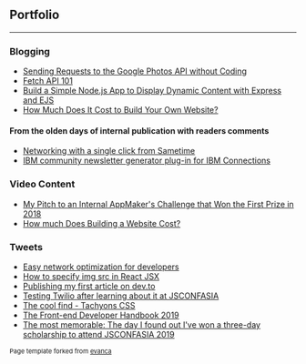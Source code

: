 ## Portfolio

---

### Blogging 

- [Sending Requests to the Google Photos API without Coding](https://medium.com/@yogeswari.narayasamy/fetching-data-from-google-photos-api-with-postman-2959b0f35844)
- [Fetch API 101](https://dev.to/yogesnsamy/fetch-api-101-4mi9)
- [Build a Simple Node.js App to Display Dynamic Content with Express and EJS](https://www.linkedin.com/pulse/building-simple-nodejs-app-display-dynamic-content-ejs-narayasamy/)
- [How Much Does It Cost to Build Your Own Website?](https://www.linkedin.com/pulse/how-much-does-cost-build-basic-website-ourselves-yogeswari-narayasamy/)

#### From the olden days of internal publication with readers comments

- [Networking with a single click from Sametime](/images/Blogging-Networking-with-a-single-click-from-Sametime.jpg)
- [IBM community newsletter generator plug-in for IBM Connections](/images/Blogging-IBM-community-newsletter-generator-plug-in-for-IBMConnections.png)

### Video Content 

- [My Pitch to an Internal AppMaker's Challenge that Won the First Prize in 2018](https://www.youtube.com/watch?v=rmkiHHxpPK0)
- [How much Does Building a Website Cost?](https://www.youtube.com/watch?v=KRTNmdO1OL8)

### Tweets

- [Easy network optimization for developers](https://twitter.com/yogesnsamy/status/1115556744585834496)
- [How to specify img src in React JSX](https://twitter.com/yogesnsamy/status/1117693883469582337)
- [Publishing my first article on dev.to](https://twitter.com/yogesnsamy/status/1138124009139163136)
- [Testing Twilio after learning about it at JSCONFASIA](https://twitter.com/yogesnsamy/status/1139928696666484736)
- [The cool find - Tachyons CSS](https://twitter.com/yogesnsamy/status/1121267905125969920)
- [The Front-end Developer Handbook 2019](https://twitter.com/yogesnsamy/status/1121581453978947586)
- [The most memorable: The day I found out I've won a three-day scholarship to attend JSCONFASIA 2019](https://twitter.com/yogesnsamy/status/1113768357386260481)




<p style="font-size:11px">Page template forked from <a href="https://github.com/evanca/quick-portfolio">evanca</a></p>
<!-- Remove above link if you don't want to attibute -->
